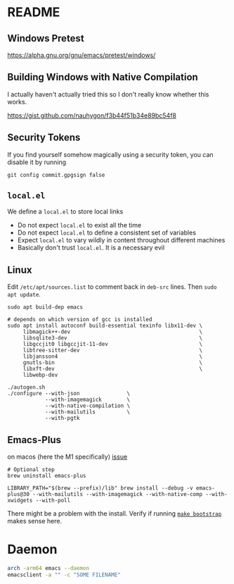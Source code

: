 # README

## Windows Pretest

https://alpha.gnu.org/gnu/emacs/pretest/windows/

## Building Windows with Native Compilation
I actually haven't actually tried this so I don't really know whether
this works.

https://gist.github.com/nauhygon/f3b44f51b34e89bc54f8

## Security Tokens
If you find yourself somehow magically using a security token, you can
disable it by running

```
git config commit.gpgsign false
```

## `local.el`

We define a `local.el` to store local links

-   Do not expect `local.el` to exist all the time
-   Do not expect `local.el` to define a consistent set of variables
-   Expect `local.el` to vary wildly in content throughout different
    machines
-   Basically don't trust `local.el`. It is a necessary evil


[emacs-wsl]: https://github.com/hubisan/emacs-wsl

## Linux
Edit `/etc/apt/sources.list` to comment back in `deb-src` lines.
Then `sudo apt update`.

``` shell
sudo apt build-dep emacs
```

``` shell
# depends on which version of gcc is installed
sudo apt install autoconf build-essential texinfo libx11-dev \
     libmagick++-dev                                         \
     libsqlite3-dev                                          \
     libgccjit0 libgccjit-11-dev                             \
     libtree-sitter-dev                                      \
     libjansson4                                             \
     gnutls-bin                                              \
     libxft-dev                                              \
     libwebp-dev
```

``` shell
./autogen.sh
./configure --with-json               \
            --with-imagemagick        \
            --with-native-compilation \
            --with-mailutils          \
            --with-pgtk
```

## Emacs-Plus
on macos (here the M1 specifically) [issue](https://github.com/d12frosted/homebrew-emacs-plus/issues/485#issuecomment-1230545946)
```
# Optional step
brew uninstall emacs-plus
```
```
LIBRARY_PATH="$(brew --prefix)/lib" brew install --debug -v emacs-plus@30 --with-mailutils --with-imagemagick --with-native-comp --with-xwidgets --with-poll
```

There might be a problem with the install. Verify if running [`make
bootstrap`](https://lists.gnu.org/r/bug-gnu-emacs/2021-01/msg00051.html)
makes sense here.

# Daemon
```sh
arch -arm64 emacs --daemon
emacsclient -a "" -c "SOME FILENAME"
```
